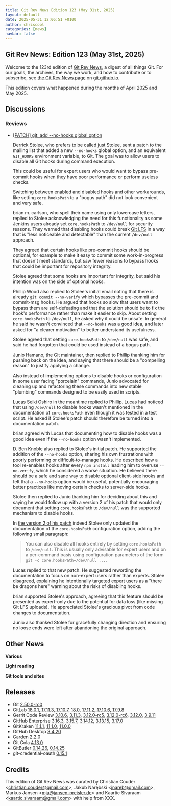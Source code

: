 ```yaml
---
title: Git Rev News Edition 123 (May 31st, 2025)
layout: default
date: 2025-05-31 12:06:51 +0100
author: chriscool
categories: [news]
navbar: false
---
```


## Git Rev News: Edition 123 (May 31st, 2025)

Welcome to the 123rd edition of [Git Rev News](https://git.github.io/rev_news/rev_news/),
a digest of all things Git. For our goals, the archives, the way we work, and how to contribute or to
subscribe, see [the Git Rev News page](https://git.github.io/rev_news/rev_news/) on [git.github.io](http://git.github.io).

This edition covers what happened during the months of April 2025 and May 2025.

## Discussions

<!---
### General
-->


### Reviews

* [[PATCH] git: add --no-hooks global option](https://lore.kernel.org/git/pull.1899.git.1743719888430.gitgitgadget@gmail.com/)

  Derrick Stolee, who prefers to be called just Stolee, sent a patch
  to the mailing list that added a new `--no-hooks` global option, and
  an equivalent `GIT_HOOKS` environment variable, to Git. The goal was
  to allow users to disable all Git hooks during command execution.

  This could be useful for expert users who would want to bypass
  pre-commit hooks when they have poor performance or perform useless
  checks.

  Switching between enabled and disabled hooks and other workarounds,
  like setting `core.hooksPath` to a "bogus path" did not look
  convenient and very safe.

  brian m. carlson, who spell their name using only lowercase letters,
  replied to Stolee acknowledging the need for this functionality as
  some Jenkins users already set `core.hooksPath` to `/dev/null` for
  security reasons. They warned that disabling hooks could break
  [Git LFS](https://git-lfs.com/) in a way that is "less noticeable
  and detectable" than the current `/dev/null` approach.

  They agreed that certain hooks like pre-commit hooks should be
  optional, for example to make it easy to commit some
  work-in-progress that doesn't meet standards, but saw fewer reasons
  to bypass hooks that could be important for repository integrity.

  Stolee agreed that some hooks are important for integrity, but said
  his intention was on the side of optional hooks.

  Phillip Wood also replied to Stolee's initial email noting that
  there is already `git commit --no-verify` which bypasses the
  pre-commit and commit-msg hooks. He argued that hooks so slow that
  users want to bypass them are self-defeating and that the solution
  should be to fix the hook's performance rather than make it easier
  to skip. About setting `core.hooksPath` to `/dev/null`, he asked why
  it could be unsafe. In general he said he wasn't convinced that
  `--no-hooks` was a good idea, and later asked for "a clearer
  motivation" to better understand its usefulness.

  Stolee agreed that setting `core.hooksPath` to `/dev/null` was safe,
  and said he had forgotten that could be used instead of a bogus
  path.

  Junio Hamano, the Git maintainer, then replied to Phillip thanking
  him for pushing back on the idea, and saying that there should be a
  "compelling reason" to justify applying a change.

  Also instead of implementing options to disable hooks or
  configuration in some user facing "porcelain" commands, Junio
  advocated for cleaning up and refactoring these commands into new
  stable "plumbing" commands designed to be easily used in scripts.

  Lucas Seiki Oshiro in the meantime replied to Phillip. Lucas had
  noticed that using `/dev/null` to disable hooks wasn't mentioned in
  the documentation of `core.hooksPath` even though it was tested in a
  test script. He asked if Stolee's patch should therefore be turned
  into a documentation patch.

  brian agreed with Lucas that documenting how to disable hooks was a
  good idea even if the `--no-hooks` option wasn't implemented.

  D. Ben Knoble also replied to Stolee's initial patch. He supported
  the addition of the `--no-hooks` option, sharing his own
  frustrations with poorly performing or difficult-to-manage hooks. He
  described how a tool re-enables hooks after every `npm install`
  leading him to overuse `--no-verify`, which he considered a worse
  situation. He believed there should be a safe and sane way to
  disable optional client-side hooks and felt that a `--no-hooks`
  option would be useful, potentially encouraging better practices
  like moving certain checks to server-side hooks.

  Stolee then replied to Junio thanking him for deciding about this
  and saying he would follow up with a version 2 of his patch that
  would only document that setting `core.hooksPath` to `/dev/null` was
  the supported mechanism to disable hooks.

  In [the version 2 of his patch](https://lore.kernel.org/git/pull.1899.v2.git.1744818135435.gitgitgadget@gmail.com/)
  indeed Stolee only updated the documentation of the `core.hooksPath`
  configuration option, adding the following small paragraph:

  > You can also disable all hooks entirely by setting `core.hooksPath`
  > to `/dev/null`. This is usually only advisable for expert users and
  > on a per-command basis using configuration parameters of the form
  > `git -c core.hooksPath=/dev/null ...`.

  Lucas replied to that new patch. He suggested rewording the
  documentation to focus on non-expert users rather than
  experts. Stolee disagreed, explaining he intentionally targeted
  expert users as a "there be dragons here" warning about the risks of
  disabling hooks.

  brian supported Stolee's approach, agreeing that this feature should
  be presented as expert-only due to the potential for data loss (like
  missing Git LFS uploads). He appreciated Stolee's gracious pivot
  from code changes to documentation.

  Junio also thanked Stolee for gracefully changing direction and
  ensuring no loose ends were left after abandoning the original
  approach.

<!---
### Support
-->

<!---
## Developer Spotlight:
-->

## Other News

__Various__


__Light reading__

<!---
__Easy watching__
-->

__Git tools and sites__


## Releases

+ Git [2.50.0-rc0](https://public-inbox.org/git/xmqqzfewsml1.fsf@gitster.g/)
+ GitLab [18.0.1, 17.11.3, 17.10.7](https://about.gitlab.com/releases/2025/05/21/patch-release-gitlab-18-0-1-released/),
[18.0](https://about.gitlab.com/releases/2025/05/15/gitlab-18-0-released/),
[17.11.2, 17.10.6, 17.9.8](https://about.gitlab.com/releases/2025/05/07/patch-release-gitlab-17-11-2-released/)
+ Gerrit Code Review [3.10.6](https://www.gerritcodereview.com/3.10.html#3106),
[3.11.3](https://www.gerritcodereview.com/3.11.html#3113),
[3.12.0-rc5](https://www.gerritcodereview.com/3.12.html#3120),
[3.12.0-rc6](https://www.gerritcodereview.com/3.12.html#3120),
[3.12.0](https://www.gerritcodereview.com/3.12.html#3120),
[3.9.11](https://www.gerritcodereview.com/3.9.html#3911)
+ GitHub Enterprise [3.16.3](https://docs.github.com/enterprise-server@3.16/admin/release-notes#3.16.3),
[3.15.7](https://docs.github.com/enterprise-server@3.15/admin/release-notes#3.15.7),
[3.14.12](https://docs.github.com/enterprise-server@3.14/admin/release-notes#3.14.12),
[3.13.15](https://docs.github.com/enterprise-server@3.13/admin/release-notes#3.13.15),
[3.17.0](https://docs.github.com/enterprise-server@3.17/admin/release-notes#3.17.0)
+ GitKraken [11.1.1](https://help.gitkraken.com/gitkraken-client/current/),
[11.1.0](https://help.gitkraken.com/gitkraken-client/current/),
[11.0.0](https://help.gitkraken.com/gitkraken-client/current/)
+ GitHub Desktop [3.4.20](https://desktop.github.com/release-notes/)
+ Garden [2.2.0](https://github.com/garden-rs/garden/releases/tag/v2.2.0)
+ Git Cola [4.13.0](https://github.com/git-cola/git-cola/releases/tag/v4.13.0)
+ GitButler [0.14.26](https://github.com/gitbutlerapp/gitbutler/releases/tag/release/0.14.26),
[0.14.25](https://github.com/gitbutlerapp/gitbutler/releases/tag/release/0.14.25)
+ git-credential-oauth [0.15.1](https://github.com/hickford/git-credential-oauth/releases/tag/v0.15.1)

## Credits

This edition of Git Rev News was curated by
Christian Couder &lt;<christian.couder@gmail.com>&gt;,
Jakub Narębski &lt;<jnareb@gmail.com>&gt;,
Markus Jansen &lt;<mja@jansen-preisler.de>&gt; and
Kaartic Sivaraam &lt;<kaartic.sivaraam@gmail.com>&gt;
with help from XXX.
